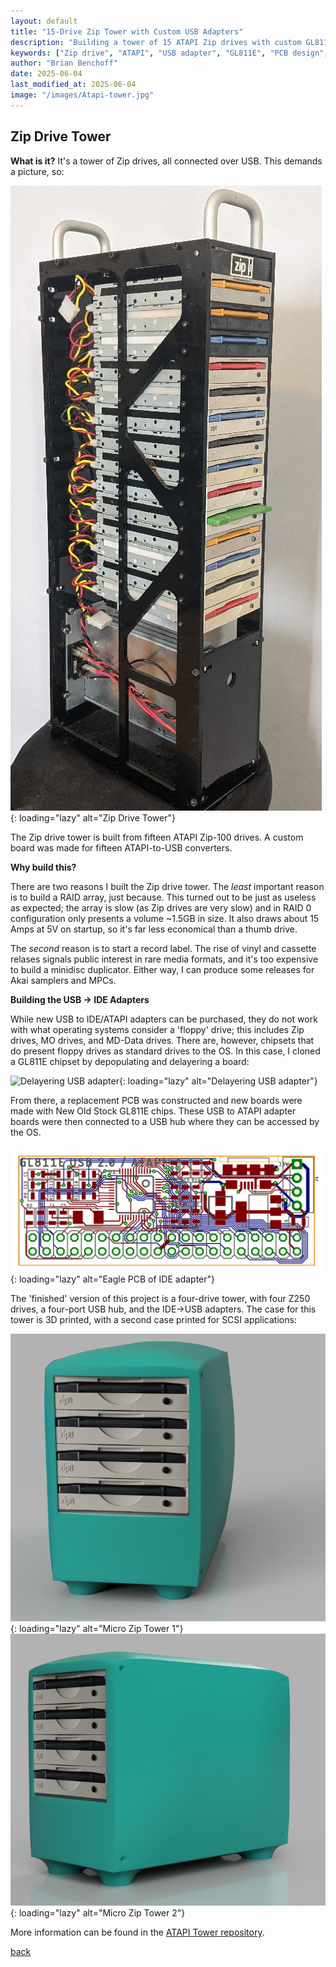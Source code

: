 ```yaml
---
layout: default
title: "15-Drive Zip Tower with Custom USB Adapters"
description: "Building a tower of 15 ATAPI Zip drives with custom GL811E-based USB adapters, including PCB design and case creation"
keywords: ["Zip drive", "ATAPI", "USB adapter", "GL811E", "PCB design", "hardware mod", "RAID", "vintage storage"]
author: "Brian Benchoff"
date: 2025-06-04
last_modified_at: 2025-06-04
image: "/images/Atapi-tower.jpg"
---
```


## Zip Drive Tower

**What is it?** It's a tower of Zip drives, all connected over USB. This demands a picture, so:

![Zip Drive Tower](/images/Atapi-tower.jpg){: loading="lazy" alt="Zip Drive Tower"}

The Zip drive tower is built from fifteen ATAPI Zip-100 drives. A custom board was made for fifteen ATAPI-to-USB converters.

**Why build this?**

There are two reasons I built the Zip drive tower. The _least_ important reason is to build a RAID array, just because. This turned out to be just as useless as expected; the array is slow (as Zip drives are very slow) and in RAID 0 configuration only presents a volume ~1.5GB in size. It also draws about 15 Amps at 5V on startup, so it's far less economical than a thumb drive.

The _second_ reason is to start a record label. The rise of vinyl and cassette relases signals public interest in rare media formats, and it's too expensive to build a minidisc duplicator. Either way, I can produce some releases for Akai samplers and MPCs.

**Building the USB -> IDE Adapters**

While new USB to IDE/ATAPI adapters can be purchased, they do not work with what operating systems consider a 'floppy' drive; this includes Zip drives, MO drives, and MD-Data drives. There are, however, chipsets that do present floppy drives as standard drives to the OS. In this case, I cloned a GL811E chipset by depopulating and delayering a board:

![Delayering USB adapter](/images/atapiGL811e.gif){: loading="lazy" alt="Delayering USB adapter"}

From there, a replacement PCB was constructed and new boards were made with New Old Stock GL811E chips. These USB to ATAPI adapter boards were then connected to a USB hub where they can be accessed by the OS.

![Eagle PCB of IDE adapter](/images/USBtoATAPI.png){: loading="lazy" alt="Eagle PCB of IDE adapter"}

The 'finished' version of this project is a four-drive tower, with four Z250 drives, a four-port USB hub, and the IDE->USB adapters. The case for this tower is 3D printed, with a second case printed for SCSI applications:

![Micro Zip Tower 1](/images/ZipTower1.png){: loading="lazy" alt="Micro Zip Tower 1"}
![Micro Zip Tower 2](/images/ZipTower2.png){: loading="lazy" alt="Micro Zip Tower 2"}


More information can be found in the [ATAPI Tower repository](https://github.com/bbenchoff/ATAPI_Tower).

[back](../)
